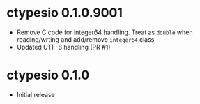 # ctypesio 0.1.0.9001

* Remove C code for integer64 handling. Treat as `double` when reading/wrting
  and add/remove `integer64` class
* Updated UTF-8 handling (PR #1)

# ctypesio 0.1.0

* Initial release
